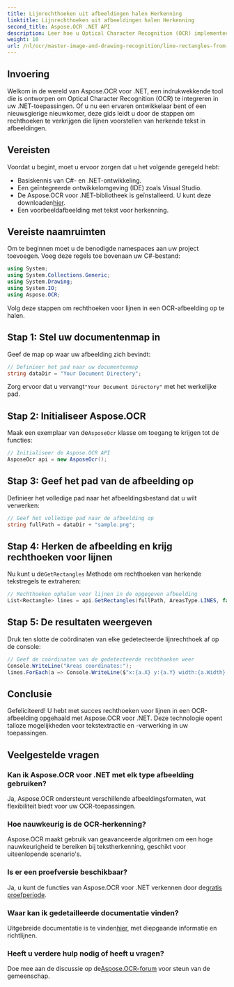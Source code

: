```yaml
---
title: Lijnrechthoeken uit afbeeldingen halen Herkenning
linktitle: Lijnrechthoeken uit afbeeldingen halen Herkenning
second_title: Aspose.OCR .NET API
description: Leer hoe u Optical Character Recognition (OCR) implementeert in uw .NET-toepassingen met behulp van Aspose.OCR. Deze uitgebreide gids leidt u door het proces van het extraheren van rechthoeken voor herkende lijnen.
weight: 10
url: /nl/ocr/master-image-and-drawing-recognition/line-rectangles-from-images-recognition/
---
```

## Invoering

Welkom in de wereld van Aspose.OCR voor .NET, een indrukwekkende tool die is ontworpen om Optical Character Recognition (OCR) te integreren in uw .NET-toepassingen. Of u nu een ervaren ontwikkelaar bent of een nieuwsgierige nieuwkomer, deze gids leidt u door de stappen om rechthoeken te verkrijgen die lijnen voorstellen van herkende tekst in afbeeldingen.

## Vereisten

Voordat u begint, moet u ervoor zorgen dat u het volgende geregeld hebt:

- Basiskennis van C#- en .NET-ontwikkeling.
- Een geïntegreerde ontwikkelomgeving (IDE) zoals Visual Studio.
-  De Aspose.OCR voor .NET-bibliotheek is geïnstalleerd. U kunt deze downloaden[hier](https://releases.aspose.com/ocr/net/).
- Een voorbeeldafbeelding met tekst voor herkenning.

## Vereiste naamruimten

Om te beginnen moet u de benodigde namespaces aan uw project toevoegen. Voeg deze regels toe bovenaan uw C#-bestand:

```csharp
using System;
using System.Collections.Generic;
using System.Drawing;
using System.IO;
using Aspose.OCR;
```

Volg deze stappen om rechthoeken voor lijnen in een OCR-afbeelding op te halen.

## Stap 1: Stel uw documentenmap in

Geef de map op waar uw afbeelding zich bevindt:

```csharp
// Definieer het pad naar uw documentenmap
string dataDir = "Your Document Directory";
```

 Zorg ervoor dat u vervangt`"Your Document Directory"` met het werkelijke pad.

## Stap 2: Initialiseer Aspose.OCR

 Maak een exemplaar van de`AsposeOcr` klasse om toegang te krijgen tot de functies:

```csharp
// Initialiseer de Aspose.OCR API
AsposeOcr api = new AsposeOcr();
```

## Stap 3: Geef het pad van de afbeelding op

Definieer het volledige pad naar het afbeeldingsbestand dat u wilt verwerken:

```csharp
// Geef het volledige pad naar de afbeelding op
string fullPath = dataDir + "sample.png";
```

## Stap 4: Herken de afbeelding en krijg rechthoeken voor lijnen

 Nu kunt u de`GetRectangles` Methode om rechthoeken van herkende tekstregels te extraheren:

```csharp
// Rechthoeken ophalen voor lijnen in de opgegeven afbeelding
List<Rectangle> lines = api.GetRectangles(fullPath, AreasType.LINES, false);
```

## Stap 5: De resultaten weergeven

Druk ten slotte de coördinaten van elke gedetecteerde lijnrechthoek af op de console:

```csharp
// Geef de coördinaten van de gedetecteerde rechthoeken weer
Console.WriteLine("Areas coordinates:");
lines.ForEach(a => Console.WriteLine($"x:{a.X} y:{a.Y} width:{a.Width} height:{a.Height}"));
```

## Conclusie

Gefeliciteerd! U hebt met succes rechthoeken voor lijnen in een OCR-afbeelding opgehaald met Aspose.OCR voor .NET. Deze technologie opent talloze mogelijkheden voor tekstextractie en -verwerking in uw toepassingen.

## Veelgestelde vragen

### Kan ik Aspose.OCR voor .NET met elk type afbeelding gebruiken?

Ja, Aspose.OCR ondersteunt verschillende afbeeldingsformaten, wat flexibiliteit biedt voor uw OCR-toepassingen.

### Hoe nauwkeurig is de OCR-herkenning?

Aspose.OCR maakt gebruik van geavanceerde algoritmen om een hoge nauwkeurigheid te bereiken bij tekstherkenning, geschikt voor uiteenlopende scenario's.

### Is er een proefversie beschikbaar?

 Ja, u kunt de functies van Aspose.OCR voor .NET verkennen door de[gratis proefperiode](https://releases.aspose.com/).

### Waar kan ik gedetailleerde documentatie vinden?

 Uitgebreide documentatie is te vinden[hier](https://reference.aspose.com/ocr/net/), met diepgaande informatie en richtlijnen.

### Heeft u verdere hulp nodig of heeft u vragen?

 Doe mee aan de discussie op de[Aspose.OCR-forum](https://forum.aspose.com/c/ocr/16) voor steun van de gemeenschap.